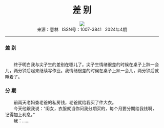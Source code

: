 # <center>差 别</center> 

<div align=center><img src="http://fslib.vip.qikan.cn/img.ashx?key=%d7%f7%d5%df%a3%ba"></div> 

<center>来源：意林   ISSN号：1007-3841   2024年4期</center> 


* * *


### 差 别

  
<br>　　终于明白我与尖子生的差别在哪儿了。尖子生情绪很差的时候在桌子上趴一会儿，两分钟后起来继续写作业。我情绪很差的时候在桌子上趴一会儿，两分钟后就睡着了。

### 分 期

  
　　前兩天老妈查老爸的私房钱，老爸就给我买了件大衣。  
　　今天他跟我说：“闺女，衣服就当你问我分期买的，每个月要分期给我钱啊，记得加上利息。”  
　　我：……